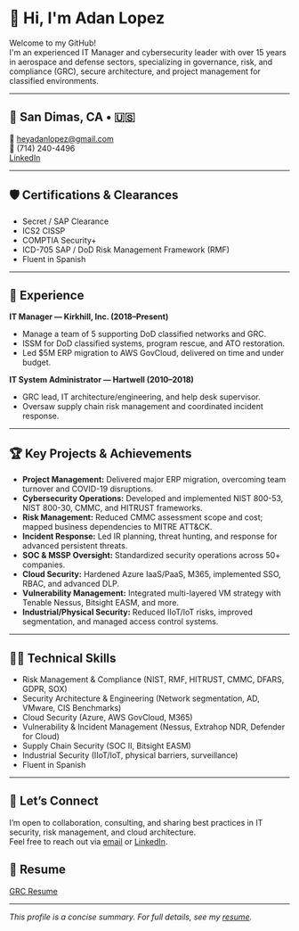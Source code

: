 # 👋 Hi, I'm Adan Lopez

Welcome to my GitHub!  
I'm an experienced IT Manager and cybersecurity leader with over 15 years in aerospace and defense sectors, specializing in governance, risk, and compliance (GRC), secure architecture, and project management for classified environments.

---

## 📍 San Dimas, CA • 🇺🇸  
📧 heyadanlopez@gmail.com  
📱 (714) 240-4496  
[LinkedIn](https://www.linkedin.com/in/adan-lopez-76947911/)

---

## 🛡️ Certifications & Clearances
- Secret / SAP Clearance
- ICS2 CISSP
- COMPTIA Security+
- ICD-705 SAP / DoD Risk Management Framework (RMF)
- Fluent in Spanish

---

## 💼 Experience

**IT Manager — Kirkhill, Inc. (2018–Present)**
- Manage a team of 5 supporting DoD classified networks and GRC.
- ISSM for DoD classified systems, program rescue, and ATO restoration.
- Led $5M ERP migration to AWS GovCloud, delivered on time and under budget.

**IT System Administrator — Hartwell (2010–2018)**
- GRC lead, IT architecture/engineering, and help desk supervisor.
- Oversaw supply chain risk management and coordinated incident response.

---

## 🏆 Key Projects & Achievements

- **Project Management:** Delivered major ERP migration, overcoming team turnover and COVID-19 disruptions.
- **Cybersecurity Operations:** Developed and implemented NIST 800-53, NIST 800-30, CMMC, and HITRUST frameworks.
- **Risk Management:** Reduced CMMC assessment scope and cost; mapped business dependencies to MITRE ATT&CK.
- **Incident Response:** Led IR planning, threat hunting, and response for advanced persistent threats.
- **SOC & MSSP Oversight:** Standardized security operations across 50+ companies.
- **Cloud Security:** Hardened Azure IaaS/PaaS, M365, implemented SSO, RBAC, and advanced DLP.
- **Vulnerability Management:** Integrated multi-layered VM strategy with Tenable Nessus, Bitsight EASM, and more.
- **Industrial/Physical Security:** Reduced IIoT/IoT risks, improved segmentation, and managed access control systems.

---

## 🧑‍💻 Technical Skills

- Risk Management & Compliance (NIST, RMF, HITRUST, CMMC, DFARS, GDPR, SOX)
- Security Architecture & Engineering (Network segmentation, AD, VMware, CIS Benchmarks)
- Cloud Security (Azure, AWS GovCloud, M365)
- Vulnerability & Incident Management (Nessus, Extrahop NDR, Defender for Cloud)
- Supply Chain Security (SOC II, Bitsight EASM)
- Industrial Security (IIoT/IoT, physical barriers, surveillance)
- Fluent in Spanish

---

## 🔗 Let’s Connect

I’m open to collaboration, consulting, and sharing best practices in IT security, risk management, and cloud architecture.  
Feel free to reach out via [email](mailto:heyadanlopez@gmail.com) or [LinkedIn](https://www.linkedin.com/in/adan-lopez-76947911/).

## 🔗 Resume
[GRC Resume](https://github.com/heyadanlopez-a11y/Resumes/blob/e839421cebf83ed9747ab363d13ca6d7f071ab58/Resume-Adan%20Lopez-GRC.pdf)

---

_This profile is a concise summary. For full details, see my [resume](#)._ <!-- Replace # with actual resume link when available -->
